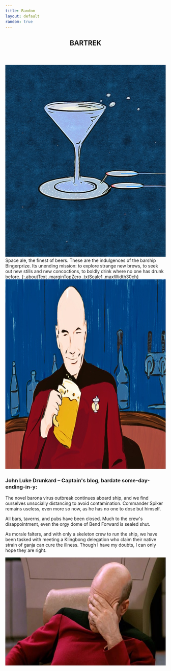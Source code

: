 ```yaml
---
title: Random
layout: default
random: true
---
```


<article class="projContainer aboutContainer btCont" markdown="1">

<div> <!-- bloc display wrapper so kramdown doesn't wrap images in p tags  -->

<header class="centerGrid">
<h1 class="trekTitle txtScale3"><span>BAR</span><span>TREK</span></h1>
</header>

<img src="images/random/bingerprize.jpg" alt="a starship that looks like an overflowing martini glass on a coaster" class="marginTopZero binger photoMedResp" width="600px" height="600px">

<section class="aboutText" markdown="1">
Space ale, the finest of beers. These are the indulgences of the barship Bingerprize. Its unending mission: to explore strange new brews, to seek out new stills and new concoctions, to boldly drink where no one has drunk before.
{:.aboutText .marginTopZero .txtScale1 .maxWidth30ch}
</section>

<img src="images/random/jeanlukedrunkard.jpg" alt="John Luke Drunkard happy and holding a mug of ale" class="drunkard photoLGResp" width="1000px" height="593px">

<section class="aboutText" markdown="1">
<h3>John Luke Drunkard – Captain's blog, bardate some-day-ending-in-y:</h3>

The novel barona virus outbreak continues aboard ship, and we find ourselves unsocially distancing to avoid contamination. Commander Spiker remains useless, even more so now, as he has no one to dose but himself.

All bars, taverns, and pubs have been closed. Much to the crew's disappointment, even the orgy dome of Bend Forward is sealed shut.

As morale falters, and with only a skeleton crew to run the ship, we have been tasked with meeting a Klingbong delegation who claim their native strain of ganja can cure the illness. Though I have my doubts, I can only hope they are right.
</section>

<img src="images/random/picard-facepalm.jpg" alt="Captain Picard facepalming" class="medBreak palm photoLGResp" width="600px" height="338px">
</div>
</article>
